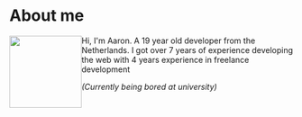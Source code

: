 # About me

<img style="float: left; width: 8rem;" src="http://localhost:1234/avatar.193723fa.png"> Hi,  I'm Aaron. A 19 year old developer from the Netherlands.
 I got over 7 years of experience developing the web with 4 years experience in freelance development

*(Currently being bored at university)*